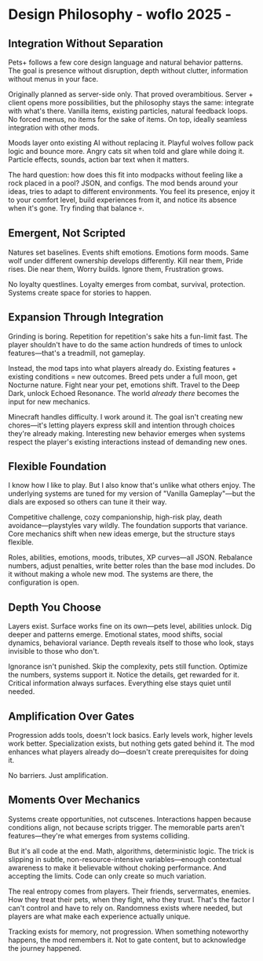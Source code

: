 # Design Philosophy - woflo 2025 -

## Integration Without Separation

Pets+ follows a few core design language and natural behavior patterns. The goal is presence without disruption, depth without clutter, information without menus in your face.

Originally planned as server-side only. That proved overambitious. Server + client opens more possibilities, but the philosophy stays the same: integrate with what's there. Vanilla items, existing particles, natural feedback loops. No forced menus, no items for the sake of items. On top, ideally seamless integration with other mods.

Moods layer onto existing AI without replacing it. Playful wolves follow pack logic and bounce more. Angry cats sit when told and glare while doing it. Particle effects, sounds, action bar text when it matters.

The hard question: how does this fit into modpacks without feeling like a rock placed in a pool? JSON, and configs. The mod bends around your ideas, tries to adapt to different environments. You feel its presence, enjoy it to your comfort level, build experiences from it, and notice its absence when it's gone. Try finding that balance 💀.

## Emergent, Not Scripted

Natures set baselines. Events shift emotions. Emotions form moods. Same wolf under different ownership develops differently. Kill near them, Pride rises. Die near them, Worry builds. Ignore them, Frustration grows.

No loyalty questlines. Loyalty emerges from combat, survival, protection. Systems create space for stories to happen.

## Expansion Through Integration

Grinding is boring. Repetition for repetition's sake hits a fun-limit fast. The player shouldn't have to do the same action hundreds of times to unlock features—that's a treadmill, not gameplay.

Instead, the mod taps into what players already do. Existing features + existing conditions = new outcomes. Breed pets under a full moon, get Nocturne nature. Fight near your pet, emotions shift. Travel to the Deep Dark, unlock Echoed Resonance. The world *already there* becomes the input for new mechanics.

Minecraft handles difficulty. I work around it. The goal isn't creating new chores—it's letting players express skill and intention through choices they're already making. Interesting new behavior emerges when systems respect the player's existing interactions instead of demanding new ones.

## Flexible Foundation

I know how I like to play. But I also know that's unlike what others enjoy. The underlying systems are tuned for my version of "Vanilla Gameplay"—but the dials are exposed so others can tune it their way.

Competitive challenge, cozy companionship, high-risk play, death avoidance—playstyles vary wildly. The foundation supports that variance. Core mechanics shift when new ideas emerge, but the structure stays flexible.

Roles, abilities, emotions, moods, tributes, XP curves—all JSON. Rebalance numbers, adjust penalties, write better roles than the base mod includes. Do it without making a whole new mod. The systems are there, the configuration is open.

## Depth You Choose

Layers exist. Surface works fine on its own—pets level, abilities unlock. Dig deeper and patterns emerge. Emotional states, mood shifts, social dynamics, behavioral variance. Depth reveals itself to those who look, stays invisible to those who don't.

Ignorance isn't punished. Skip the complexity, pets still function. Optimize the numbers, systems support it. Notice the details, get rewarded for it. Critical information always surfaces. Everything else stays quiet until needed.

## Amplification Over Gates

Progression adds tools, doesn't lock basics. Early levels work, higher levels work better. Specialization exists, but nothing gets gated behind it. The mod enhances what players already do—doesn't create prerequisites for doing it.

No barriers. Just amplification.

## Moments Over Mechanics

Systems create opportunities, not cutscenes. Interactions happen because conditions align, not because scripts trigger. The memorable parts aren't features—they're what emerges from systems colliding.

But it's all code at the end. Math, algorithms, deterministic logic. The trick is slipping in subtle, non-resource-intensive variables—enough contextual awareness to make it believable without choking performance. And accepting the limits. Code can only create so much variation.

The real entropy comes from players. Their friends, servermates, enemies. How they treat their pets, when they fight, who they trust. That's the factor I can't control and have to rely on. Randomness exists where needed, but players are what make each experience actually unique.

Tracking exists for memory, not progression. When something noteworthy happens, the mod remembers it. Not to gate content, but to acknowledge the journey happened.
